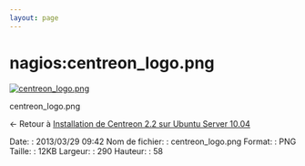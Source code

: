 ```yaml
---
layout: page
---
```


nagios:centreon\_logo.png
=========================

[![centreon\_logo.png](..//assets/media/nagios/centreon_logo.png@cache=&w=290&h=58 "centreon_logo.png")](..//assets/media/nagios/centreon_logo.png@cache= "Afficher le fichier original")

centreon\_logo.png

← Retour à [Installation de Centreon 2.2 sur Ubuntu Server
10.04](../../centreon/centreon-ubuntu-install.html "centreon:centreon-ubuntu-install")

Date:
:   2013/03/29 09:42
Nom de fichier:
:   centreon\_logo.png
Format:
:   PNG
Taille:
:   12KB
Largeur:
:   290
Hauteur:
:   58

